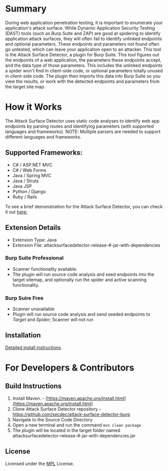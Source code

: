 # Summary
During web application penetration testing, it is important to enumerate  your application's attack surface. While Dynamic Application Security Testing (DAST) tools (such as Burp Suite and ZAP) are good at spidering to identify application attack surfaces, they will often fail to identify unlinked endpoints and optional parameters. These endpoints and parameters not found often go untested, which can leave your application open to an attacker.
This tool is the Attack Surface Detector, a plugin for Burp Suite. This tool figures out the endpoints of a web application, the parameters these endpoints accept, and the data type of those parameters. This includes the unlinked endpoints a spider won't find in client-side code, or optional parameters totally unused in client-side code. The plugin then imports this data into Burp Suite so you view the results, or work with the detected endpoints and parameters from the target site map.

# How it Works
The Attack Surface Detector uses static code analyses to identify web app endpoints by parsing routes and identifying parameters (with supported languages and frameworks). NOTE: Multiple parsers are needed to support different languages and frameworks.
## Supported Frameworks:
  * C# / ASP.NET MVC
  * C# / Web Forms
  * Java / Spring MVC
  * Java / Struts
  * Java JSP
  * Python / Django
  * Ruby / Rails

To see a brief demonstration for the Attack Surface Detector, you can check it out [here:](https://youtu.be/jUUJNRcmqwI)

## Extension Details
* Extension Type: Java
* Extension File: attacksurfacedetector-release-#-jar-with-dependencies

### Burp Suite Professional
* Scanner functionality available.
* The plugin will run source code analysis and seed endpoints into the target sitemap, and optionally run the spider and active scanning functionality.
### Burp Suire Free
* Scanner unavailable
* Plugin will run source code analysis and send seeded endpoints to *Target* and *Spider*; Scanner will not run



## Installation
[Detailed install instructions](https://github.com/secdec/attack-surface-detector-burp/wiki/Installation).

# For Developers & Contributors

## Build Instructions
1. Install Maven. - [https://maven.apache.org/install.html](https://maven.apache.org/install.html)
2. Clone Attack Surface Detector repository - https://github.com/secdec/attack-surface-detector-burp 
3. Navigate to the Source Code Directory
4. Open a new terminal and run the command `mvn clean package`
4. The plugin will be located in the target folder named attacksurfacedetector-release-#-jar-with-dependencies.jar

## License

Licensed under the [MPL](https://github.com/secdec/attack-surface-detector-burp/blob/master/LICENSE) License.






